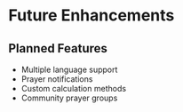 # Future Enhancements

## Planned Features
- Multiple language support
- Prayer notifications
- Custom calculation methods
- Community prayer groups